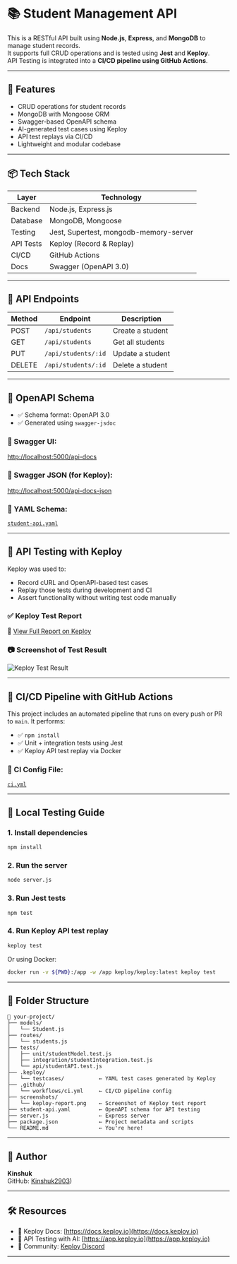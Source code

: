 
# 📚 Student Management API

This is a RESTful API built using **Node.js**, **Express**, and **MongoDB** to manage student records.  
It supports full CRUD operations and is tested using **Jest** and **Keploy**.  
API Testing is integrated into a **CI/CD pipeline using GitHub Actions**.

---

## 🚀 Features

- CRUD operations for student records
- MongoDB with Mongoose ORM
- Swagger-based OpenAPI schema
- AI-generated test cases using Keploy
- API test replays via CI/CD
- Lightweight and modular codebase

---

## 📦 Tech Stack

| Layer     | Technology                         |
|-----------|------------------------------------|
| Backend   | Node.js, Express.js                |
| Database  | MongoDB, Mongoose                  |
| Testing   | Jest, Supertest, mongodb-memory-server |
| API Tests | Keploy (Record & Replay)           |
| CI/CD     | GitHub Actions                     |
| Docs      | Swagger (OpenAPI 3.0)              |

---

## 🔌 API Endpoints

| Method | Endpoint               | Description             |
|--------|------------------------|-------------------------|
| POST   | `/api/students`        | Create a student        |
| GET    | `/api/students`        | Get all students        |
| PUT    | `/api/students/:id`    | Update a student        |
| DELETE | `/api/students/:id`    | Delete a student        |

---

## 📄 OpenAPI Schema

- ✅ Schema format: OpenAPI 3.0  
- ✅ Generated using `swagger-jsdoc`

### 🔗 Swagger UI:
[http://localhost:5000/api-docs](http://localhost:5000/api-docs)

### 🔗 Swagger JSON (for Keploy):
[http://localhost:5000/api-docs-json](http://localhost:5000/api-docs-json)

### 📄 YAML Schema:
[`student-api.yaml`](./student-api.yaml)

---

## 🧪 API Testing with Keploy

Keploy was used to:
- Record cURL and OpenAPI-based test cases
- Replay those tests during development and CI
- Assert functionality without writing test code manually

### ✅ Keploy Test Report

🔗 [View Full Report on Keploy](https://app.keploy.io/api-testing/tr/dcc4e352-6b38-47fd-846a-cb191706686f?suiteId=88b4a484-0ff6-411d-a886-9e1083b3e650)

### 📷 Screenshot of Test Result

![Keploy Test Result](./screenshots/keploy-report.png)

---

## 🔁 CI/CD Pipeline with GitHub Actions

This project includes an automated pipeline that runs on every push or PR to `main`. It performs:

- ✅ `npm install`
- ✅ Unit + integration tests using Jest
- ✅ Keploy API test replay via Docker

### 🔧 CI Config File:
[`ci.yml`](.github/workflows/ci.yml)

---

## 🧪 Local Testing Guide

### 1. Install dependencies
```bash
npm install
```

### 2. Run the server
```bash
node server.js
```

### 3. Run Jest tests
```bash
npm test
```

### 4. Run Keploy API test replay
```bash
keploy test
```

Or using Docker:
```bash
docker run -v ${PWD}:/app -w /app keploy/keploy:latest keploy test
```

---

## 📁 Folder Structure

```
📁 your-project/
├── models/
│   └── Student.js
├── routes/
│   └── students.js
├── tests/
│   ├── unit/studentModel.test.js
│   ├── integration/studentIntegration.test.js
│   └── api/studentAPI.test.js
├── .keploy/
│   └── testcases/           ← YAML test cases generated by Keploy
├── .github/
│   └── workflows/ci.yml     ← CI/CD pipeline config
├── screenshots/
│   └── keploy-report.png    ← Screenshot of Keploy test report
├── student-api.yaml         ← OpenAPI schema for API testing
├── server.js                ← Express server
├── package.json             ← Project metadata and scripts
└── README.md                ← You're here!
```

---

## 👤 Author

**Kinshuk**  
GitHub: [Kinshuk2903](https://github.com/Kinshuk2903))

---

## 🛠 Resources

- 📘 Keploy Docs: [https://docs.keploy.io](https://docs.keploy.io)
- 🤖 API Testing with AI: [https://app.keploy.io](https://app.keploy.io)
- 💬 Community: [Keploy Discord](https://discord.gg/keploy)

---
